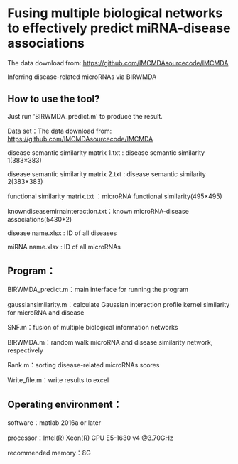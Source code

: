 # Fusing multiple biological networks to effectively predict miRNA-disease associations

The data download from: https://github.com/IMCMDAsourcecode/IMCMDA


Inferring disease-related microRNAs via BIRWMDA

## How to use the tool?

Just run 'BIRWMDA_predict.m' to produce the result.

Data set：The data download from: https://github.com/IMCMDAsourcecode/IMCMDA

disease semantic similarity matrix 1.txt : disease semantic similarity 1(383×383)

disease semantic similarity matrix 2.txt : disease semantic similarity 2(383×383)

functional similarity matrix.txt ：microRNA functional similarity(495×495)

knowndiseasemirnainteraction.txt：known microRNA-disease associations(5430*2)

disease name.xlsx : ID of all diseases

miRNA name.xlsx : ID of all microRNAs

## Program：

BIRWMDA_predict.m：main interface for running the program

gaussiansimilarity.m：calculate Gaussian interaction profile kernel similarity for microRNA and disease

SNF.m：fusion of multiple biological information networks

BIRWMDA.m：random walk microRNA and disease similarity network, respectively

Rank.m：sorting disease-related microRNAs scores

Write_file.m：write results to excel

## Operating environment：

software：matlab 2016a or later

processor：Intel(R) Xeon(R) CPU E5-1630 v4 @3.70GHz

recommended memory：8G
